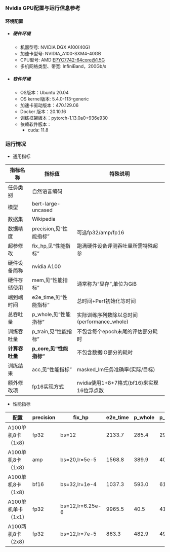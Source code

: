 ### Nvidia GPU配置与运行信息参考
#### 环境配置
- ##### 硬件环境
    - 机器型号: NVIDIA DGX A100(40G) 
    - 加速卡型号: NVIDIA_A100-SXM4-40GB
    - CPU型号: AMD EPYC7742-64core@1.5G
    - 多机网络类型、带宽: InfiniBand，200Gb/s
- ##### 软件环境
   - OS版本：Ubuntu 20.04
   - OS kernel版本: 5.4.0-113-generic
   - 加速卡驱动版本：470.129.06
   - Docker 版本：20.10.16
   - 训练框架版本：pytorch-1.13.0a0+936e930
   - 依赖软件版本：
     - cuda: 11.8

### 运行情况

* 通用指标

| 指标名称       | 指标值                  | 特殊说明                                    |
| -------------- | ----------------------- | ------------------------------------------- |
| 任务类别       | 自然语言编码            |                                             |
| 模型           | bert-large-uncased      |                                             |
| 数据集         | Wikipedia               |                                             |
| 数据精度       | precision,见“性能指标”  | 可选fp32/amp/fp16                           |
| 超参修改       | fix_hp,见“性能指标”     | 跑满硬件设备评测吞吐量所需特殊超参          |
| 硬件设备简称   | nvidia A100             |                                             |
| 硬件存储使用   | mem,见“性能指标”        | 通常称为“显存”,单位为GiB                    |
| 端到端时间     | e2e_time,见“性能指标”   | 总时间+Perf初始化等时间                     |
| 总吞吐量       | p_whole,见“性能指标”    | 实际训练序列数除以总时间(performance_whole) |
| 训练吞吐量     | p_train,见“性能指标”    | 不包含每个epoch末尾的评估部分耗时           |
| **计算吞吐量** | **p_core,见“性能指标”** | 不包含数据IO部分的耗时                      |
| 训练结果       | acc,见“性能指标”        | masked_lm任务准确率(实际/目标)              |
| 额外修改项     | fp16实现方式            | nvidia使用1+8+7格式(bf16)来实现16位浮点数   |

* 性能指标

| 配置                | precision | fix_hp           | e2e_time | p_whole | p_train | p_core | acc         | mem       |
| ------------------- | --------- | ---------------- | -------- | ------- | ------- | ------ | ----------- | --------- |
| A100单机8卡（1x8）  | fp32      | bs=12            | 2133.7   | 285.4   | 294.5   | 299.3  | 0.657/0.655 | 31.2/40.0 |
| A100单机8卡（1x8）  | amp       | bs=20,lr=5e-5    | 1568.8   | 389.9   | 405.5   | 410.8  | 0.658/0.655 | 36.1/40.0 |
| A100单机8卡（1x8）  | bf16      | bs=32,lr=1e-4    | 1037.3   | 593.0   | 614.4   | 622.9  | 0.647/0.655 | 37.0/40.0 |
| A100单机单卡（1x1） | fp32      | bs=12,lr=6.25e-6 | 9965.5   | 40.5    | 41.8    | 42.1   | 0.655/0.655 | 36.0/40.0 |
| A100两机8卡（2x8）  | fp32      | bs=12,lr=7e-5    | 863.3    | 482.9   | 497.6   | 506.9  | 0.655/0.655 | 30.8/40.0 |


